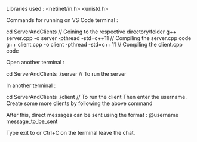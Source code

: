 Libraries used :
<iostream>
<vector>
<string>
<thread>
<fstream>
<cstring>
<netinet/in.h>
<unistd.h>
<algorithm>
<map>

Commands for running on VS Code terminal :

cd ServerAndClients     // Goining to the respective directory/folder
g++ server.cpp -o server -pthread -std=c++11    // Compiling the server.cpp code
g++ client.cpp -o client -pthread -std=c++11    // Compiling the client.cpp code


Open another terminal :

cd ServerAndClients
./server    // To run the server

In another terminal :

cd ServerAndClients
./client    // To run the client
Then enter the username.
Create some more clients by following the above command

After this, direct messages can be sent using the format : @username message_to_be_sent

Type exit to or Ctrl+C on the terminal leave the chat.
